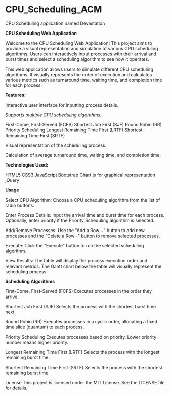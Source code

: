 # CPU_Scheduling_ACM
 CPU Scheduling application named Devastation
 
**CPU Scheduling Web Application**

Welcome to the CPU Scheduling Web Application! This project aims to provide a visual representation and simulation of various CPU scheduling algorithms. Users can interactively input processes with their arrival and burst times and select a scheduling algorithm to see how it operates.

This web application allows users to simulate different CPU scheduling algorithms. It visually represents the order of execution and calculates various metrics such as turnaround time, waiting time, and completion time for each process.

**Features:**

Interactive user interface for inputting process details.

_Supports multiple CPU scheduling algorithms:_

First-Come, First-Served (FCFS)
Shortest Job First (SJF)
Round Robin (RR)
Priority Scheduling
Longest Remaining Time First (LRTF)
Shortest Remaining Time First (SRTF)

Visual representation of the scheduling process.

Calculation of average turnaround time, waiting time, and completion time.

**Technologies Used:**

HTML5
CSS3
JavaScript
Bootstrap
Chart.js for graphical representation
jQuery

**Usage**

Select CPU Algorithm: Choose a CPU scheduling algorithm from the list of radio buttons.

Enter Process Details: Input the arrival time and burst time for each process. Optionally, enter priority if the Priority Scheduling algorithm is selected.

Add/Remove Processes: Use the "Add a Row +" button to add new processes and the "Delete a Row -" button to remove selected processes.

Execute: Click the "Execute" button to run the selected scheduling algorithm.

View Results: The table will display the process execution order and relevant metrics. The Gantt chart below the table will visually represent the scheduling process.

**Scheduling Algorithms**

First-Come, First-Served (FCFS)
Executes processes in the order they arrive.

Shortest Job First (SJF)
Selects the process with the shortest burst time next.

Round Robin (RR)
Executes processes in a cyclic order, allocating a fixed time slice (quantum) to each process.

Priority Scheduling
Executes processes based on priority. Lower priority number means higher priority.

Longest Remaining Time First (LRTF)
Selects the process with the longest remaining burst time.

Shortest Remaining Time First (SRTF)
Selects the process with the shortest remaining burst time.

License
This project is licensed under the MIT License. See the LICENSE file for details.
